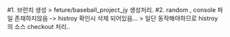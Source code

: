 #1. 브런치 생성
	> feture/baseball_project_jy 생성처리.
#2. random , console 파일 존재하지않음 -> histroy 확인시 삭제 되어있음...
	> 일단 동작해야하므로 histroy 의 소스 checkout 처리..